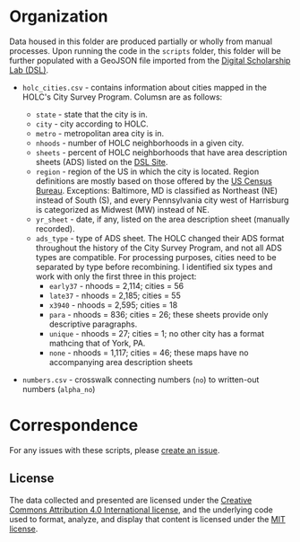# Organization
Data housed in this folder are produced partially or wholly from manual processes. Upon running the code in the `scripts` folder, this folder will be further populated with a GeoJSON file imported from the [Digital Scholarship Lab (DSL)](https://dsl.richmond.edu/panorama/redlining/#loc=4/40.886/-105.499&text=downloads).

- `holc_cities.csv` - contains information about cities mapped in the HOLC's City Survey Program. Columsn are as follows:
  - `state` - state that the city is in.
  - `city` - city according to HOLC.
  - `metro` - metropolitan area city is in.
  - `nhoods` - number of HOLC neighborhoods in a given city.
  - `sheets` - percent of HOLC neighborhoods that have area description sheets (ADS) listed on the [DSL Site](https://dsl.richmond.edu/panorama/redlining/#loc=4/40.88/-105.469).
  - `region` - region of the US in which the city is located. Region definitions are mostly based on those offered by the [US Census Bureau](https://www2.census.gov/geo/pdfs/maps-data/maps/reference/us_regdiv.pdf). Exceptions: Baltimore, MD is classified as Northeast (NE) instead of South (S), and every Pennsylvania city west of Harrisburg is categorized as Midwest (MW) instead of NE.
  - `yr_sheet` - date, if any, listed on the area description sheet (manually recorded).
  - `ads_type` - type of ADS sheet. The HOLC changed their ADS format throughout the history of the City Survey Program, and not all ADS types are compatible. For processing purposes, cities need to be separated by type before recombining. I identified six types and work with only the first three in this project: 
    - `early37` - nhoods = 2,114; cities = 56
    - `late37` - nhoods = 2,185; cities = 55
    - `x3940` - nhoods = 2,595; cities = 18
    - `para` - nhoods = 836; cities = 26; these sheets provide only descriptive paragraphs.
    - `unique` - nhoods = 27; cities = 1; no other city has a format mathcing that of York, PA.
    - `none` - nhoods = 1,117; cities = 46; these maps have no accompanying area description sheets

- `numbers.csv` - crosswalk connecting numbers (`no`) to written-out numbers (`alpha_no`)

# Correspondence
For any issues with these scripts, please [create an issue](https://github.com/[removed]/HIST_HU_URB/issues).

## License
The data collected and presented are licensed under the [Creative Commons Attribution 4.0 International license](https://creativecommons.org/licenses/by/4.0/), and the underlying code used to format, analyze, and display that content is licensed under the [MIT license](http://opensource.org/licenses/mit-license.php).
